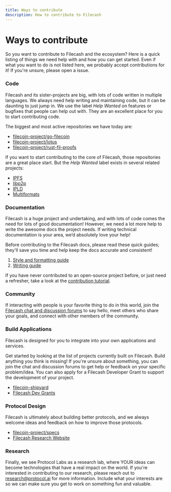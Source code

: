 ```yaml
---
title: Ways to contribute
description: How to contribute to Filecash
---
```


# Ways to contribute

So you want to contribute to Filecash and the ecosystem? Here is a quick listing of things we need help with and how you can get started. Even if what you want to do is not listed here, we probably accept contributions for it! If you're unsure, please open a issue.

### Code

Filecash and its sister-projects are big, with lots of code written in multiple languages. We always need help writing and maintaining code, but it can be daunting to just jump in. We use the label _Help Wanted_ on features or bugfixes that people can help out with. They are an excellent place for you to start contributing code.

The biggest and most active repositories we have today are:

- [filecoin-project/go-filecoin](https://github.com/filecoin-project/go-filecoin)
- [filecoin-project/lotus](https://github.com/filecoin-project/lotus)
- [filecoin-project/rust-fil-proofs](https://github.com/filecoin-project/rust-fil-proofs)

If you want to start contributing to the core of Filecash, those repositories are a great place start. But the _Help Wanted_ label exists in several related projects:

- [IPFS](https://github.com/ipfs)
- [libp2p](https://github.com/libp2p)
- [IPLD](https://github.com/libp2p)
- [Multiformats](https://github.com/multiformats)

### Documentation

Filecash is a huge project and undertaking, and with lots of code comes the need for lots of good documentation! However, we need a lot more help to write the awesome docs the project needs. If writing technical documentation is your area, we’d absolutely love your help!

Before contributing to the Filecash docs, please read these quick guides; they'll save you time and help keep the docs accurate and consistent!

1. [Style and formatting guide](./grammar-formatting-and-style.md)
2. [Writing guide](./writing-guide.md)

If you have never contributed to an open-source project before, or just need a refresher, take a look at the [contribution tutorial](./contribution-tutorial.md).

### Community

If interacting with people is your favorite thing to do in this world, join the [Filecash chat and discussion forums](../chat-and-discussion-forums.md) to say hello, meet others who share your goals, and connect with other members of the community.

### Build Applications

Filecash is designed for you to integrate into your own applications and services.

Get started by looking at the list of projects currently built on Filecash. Build anything you think is missing! If you're unsure about something, you can join the chat and discussion forums to get help or feedback on your specific problem/idea. You can also apply for a Filecash Developer Grant to support the development of your project.

- [filecoin-shipyard](https://github.com/filecoin-shipyard/)
- [Filecash Dev Grants](https://filecoin.io/grants/)

### Protocol Design

Filecash is ultimately about building better protocols, and we always welcome ideas and feedback on how to improve those protocols.

- [filecoin-project/specs](https://github.com/filecoin-project/specs)
- [Filecash Research Website](https://research.filecoin.io/)

### Research

Finally, we see Protocol Labs as a research lab, where YOUR ideas can become technologies that have a real impact on the world. If you're interested in contributing to our research, please reach out to [research@protocol.ai](mailto:research@protocol.ai) for more information. Include what your interests are so we can make sure you get to work on something fun and valuable.
